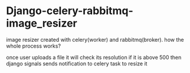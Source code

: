 # Django-celery-rabbitmq-image_resizer


image resizer created with celery(worker) and rabbitmq(broker).
how the whole process works?

once user uploads a file it will check its resolution if it is above 500 then django signals sends notification to celery task to resize it 
